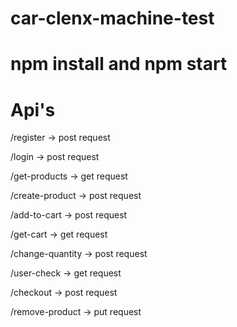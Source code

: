 # car-clenx-machine-test

# npm install and npm start

# Api's

/register -> post request


/login -> post request


/get-products -> get request

/create-product -> post request

/add-to-cart -> post request

/get-cart -> get request

/change-quantity -> post request

/user-check -> get request

/checkout -> post request

/remove-product -> put request
